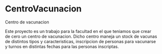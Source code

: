 # CentroVacunacion
Centro de vacunacion 

Este proyecto es un trabajo para la facultad en el que teniamos que crear de cero un centro de vacunacion.
Dicho centro maneja un stock de vacunas de distintos tipos y caracteristicas, inscripcion de personas para vacunarse y turnos en distintas fechas para las personas inscriptas.
